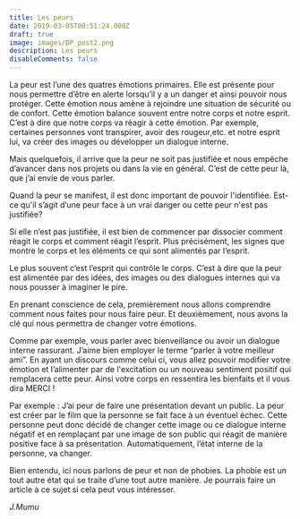 ```yaml
---
title: Les peurs
date: 2019-03-05T00:51:24.000Z
draft: true
image: images/DP_post2.png
description: Les peurs
disableComments: false
---
```


La peur est l’une des quatres émotions primaires. Elle est présente pour nous permettre d’être en alerte lorsqu’il y a un danger et ainsi pouvoir nous protéger. Cette émotion nous amène à rejoindre une situation de sécurité ou de confort. 
Cette émotion balance souvent entre notre corps et notre esprit. C’est à dire que notre corps va réagir à cette émotion. Par exemple, certaines personnes vont transpirer, avoir des rougeur,etc. et notre esprit lui, va créer des images ou développer un dialogue interne.


Mais quelquefois, il arrive que la peur ne soit pas justifiée et nous empêche d’avancer dans nos projets ou dans la vie en général. C’est de cette peur là, que j’ai envie de vous parler.

 Quand la peur se manifest, il est donc important de pouvoir l'identifiée. Est-ce qu'il s’agit d’une peur face à un vrai danger ou cette peur n'est pas justifiée?

Si elle n’est pas justifiée, il est bien de commencer par dissocier comment réagit le corps et comment réagit l’esprit. Plus précisément, les signes que montre le corps et les éléments ce qui sont alimentés par l’esprit. 

Le plus souvent c’est l’esprit qui contrôle le corps. C’est à dire que la peur est alimentée par des idées, des images ou des dialogues internes qui va nous pousser à imaginer le pire. 

En prenant conscience de cela, premièrement nous allons comprendre comment nous faites pour nous faire peur. Et deuxièmement, nous avons la clé qui nous permettra de changer votre émotions. 

Comme par exemple, vous parler avec bienveillance ou avoir un dialogue interne rassurant. 
J’aime bien employer le terme “parler à votre meilleur ami”. En ayant un discours comme celui ci, vous allez pouvoir modifier votre émotion et l’alimenter par de l'excitation ou un nouveau sentiment positif qui remplacera cette peur.
Ainsi votre corps en ressentira les bienfaits et il vous dira MERCI !

Par exemple : 
J’ai peur de faire une présentation devant un public. 
La peur est créer par le film que la personne se fait face à un éventuel échec.
Cette personne peut donc décidé de changer cette image ou ce dialogue interne négatif et en remplaçant par une image de son public qui réagit de manière positive face à sa présentation. Automatiquement, l’état interne de la personne, va changer.

Bien entendu, ici nous parlons de peur et non de phobies. La phobie est un tout autre état qui se traite d’une tout autre manière. Je pourrais faire un article à ce sujet si cela peut vous intéresser.

*J.Mumu*
